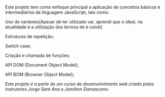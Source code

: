 Este projeto tem como enfoque principal a aplicação de conceitos básicos e intermediários da linguagem JavaScript, tais como:

Uso de variáveis(Apesar de ter utilizado var, aprendi que o ideal, na atualidade é a utilização dos termos let e const)

Estruturas de repetição;

Switch case;

Criação e chamada de funções;

API DOM (Document Object Model);

API BOM (Browser Object Model);

*Este projeto é a parte de um curso de desenvolvimento web criado pelos instrutores Jorge Sant Ana e Jamilton Damasceno.*